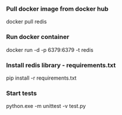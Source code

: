 ### Pull docker image from docker hub
docker pull redis


### Run docker container
docker run -d -p 6379:6379 -t redis


### Install redis library - requirements.txt
pip install -r requirements.txt


### Start tests
python.exe -m unittest -v test.py